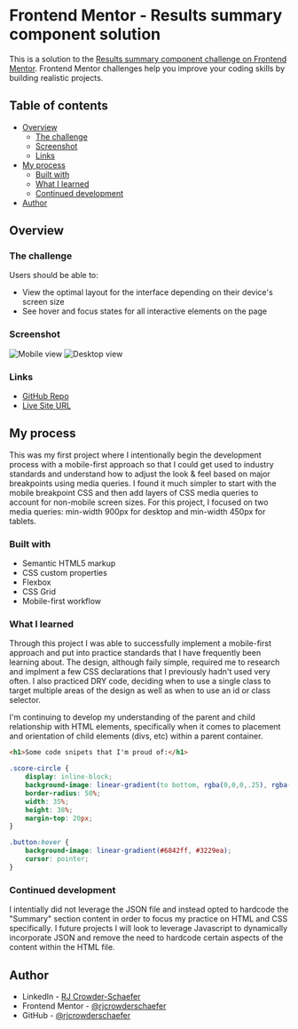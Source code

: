 # Frontend Mentor - Results summary component solution

This is a solution to the [Results summary component challenge on Frontend Mentor](https://www.frontendmentor.io/challenges/results-summary-component-CE_K6s0maV). Frontend Mentor challenges help you improve your coding skills by building realistic projects. 

## Table of contents

- [Overview](#overview)
  - [The challenge](#the-challenge)
  - [Screenshot](#screenshot)
  - [Links](#links)
- [My process](#my-process)
  - [Built with](#built-with)
  - [What I learned](#what-i-learned)
  - [Continued development](#continued-development)
- [Author](#author)

## Overview

### The challenge

Users should be able to:

- View the optimal layout for the interface depending on their device's screen size
- See hover and focus states for all interactive elements on the page

### Screenshot

![Mobile view](https://i.imgur.com/muZmaBp.png)
![Desktop view](https://i.imgur.com/qzCDQoK.png)

### Links

- [GitHub Repo](https://github.com/rjcrowderschaefer/fm-results-summary-component)
- [Live Site URL](https://rjcrowderschaefer.github.io/fm-results-summary-component/)

## My process

This was my first project where I intentionally begin the development process with a mobile-first approach so that I could get used to industry standards and understand how to adjust the look & feel based on major breakpoints using media queries. I found it much simpler to start with the mobile breakpoint CSS and then add layers of CSS media queries to account for non-mobile screen sizes. For this project, I focused on two media queries: min-width 900px for desktop and min-width 450px for tablets.

### Built with

- Semantic HTML5 markup
- CSS custom properties
- Flexbox
- CSS Grid
- Mobile-first workflow

### What I learned

Through this project I was able to successfully implement a mobile-first approach and put into practice standards that I have frequently been learning about. The design, although faily simple, required me to research and implment a few CSS declarations that I previously hadn't used very often. I also practiced DRY code, deciding when to use a single class to target multiple areas of the design as well as when to use an id or class selector.

I'm continuing to develop my understanding of the parent and child relationship with HTML elements, specifically when it comes to placement and orientation of child elements (divs, etc) within a parent container.

```html
<h1>Some code snipets that I'm proud of:</h1>
```
```css
.score-circle {
    display: inline-block;
    background-image: linear-gradient(to bottom, rgba(0,0,0,.25), rgba(0,0,0,0));
    border-radius: 50%;
    width: 35%;
    height: 38%;
    margin-top: 20px;
}
```

```css
.button:hover {
    background-image: linear-gradient(#6842ff, #3229ea);
    cursor: pointer;
}
```

### Continued development

I intentially did not leverage the JSON file and instead opted to hardcode the "Summary" section content in order to focus my practice on HTML and CSS specifically. I future projects I will look to leverage Javascript to dynamically incorporate JSON and remove the need to hardcode certain aspects of the content within the HTML file.

## Author

- LinkedIn - [RJ Crowder-Schaefer](https://www.linkedin.com/in/rjcrowderschaefer/)
- Frontend Mentor - [@rjcrowderschaefer](https://www.frontendmentor.io/profile/rjcrowderschaefer)
- GitHub - [@rjcrowderschaefer](https://github.com/rjcrowderschaefer)